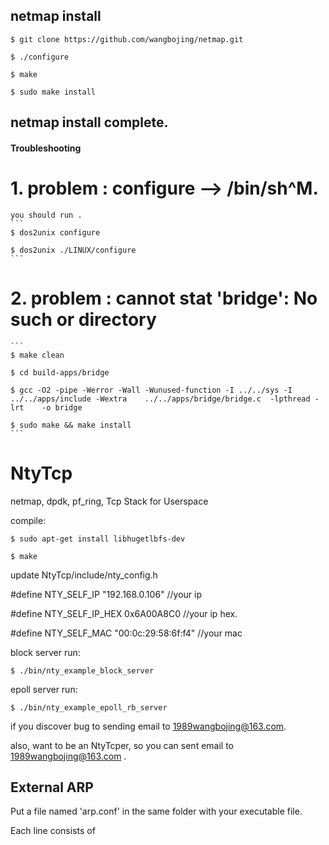 ## netmap install
```
$ git clone https://github.com/wangbojing/netmap.git

$ ./configure

$ make 

$ sudo make install
```
## netmap install complete.

#### Troubleshooting

# 1. problem : configure --> /bin/sh^M. 

	you should run . 
	```
	$ dos2unix configure
	
	$ dos2unix ./LINUX/configure
	```
# 2. problem : cannot stat 'bridge': No such or directory
	```
	$ make clean
	
	$ cd build-apps/bridge
	
	$ gcc -O2 -pipe -Werror -Wall -Wunused-function -I ../../sys -I ../../apps/include -Wextra    ../../apps/bridge/bridge.c  -lpthread -lrt    -o bridge
	
	$ sudo make && make install
	```

# NtyTcp
netmap, dpdk, pf_ring, Tcp Stack for Userspace 

compile:
```
$ sudo apt-get install libhugetlbfs-dev

$ make
```

update NtyTcp/include/nty_config.h  

#define NTY_SELF_IP		"192.168.0.106" 	//your ip

#define NTY_SELF_IP_HEX	0x6A00A8C0 			//your ip hex.

#define NTY_SELF_MAC	"00:0c:29:58:6f:f4" //your mac

block server run:
```
$ ./bin/nty_example_block_server
```
epoll server run:
```
$ ./bin/nty_example_epoll_rb_server
```



if you discover bug to sending email to 1989wangbojing@163.com. 

also, want to be an NtyTcper, so you can sent email to 1989wangbojing@163.com .

## External ARP

Put a file named 'arp.conf' in the same folder with your executable file.

Each line consists of <IP> <MAC>


